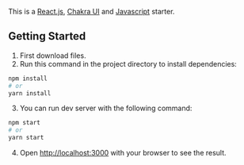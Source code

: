 This is a [React.js](https://react.dev/), [Chakra UI](https://github.com/chakra-ui/chakra-ui) and [Javascript](https://github.com/topics/javascript) starter.

## Getting Started

1. First download files.
2. Run this command in the project directory to install dependencies:

```bash
npm install
# or
yarn install
```

3. You can run dev server with the following command:

```bash
npm start
# or
yarn start
```

4. Open [http://localhost:3000](http://localhost:3000) with your browser to see the result.
